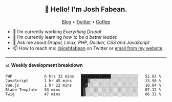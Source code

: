 <h2 align="center">👋 Hello! I'm Josh Fabean.</h2>
<p align="center">
  <a href="https://joshfabean.com">Blog</a> •
  <a href="https://twitter.com/fabean">Twitter</a> •
  <a href="https://www.buymeacoffee.com/LSxne6Yr4">Coffee</a>
</p>

- 🔭 I’m currently working *Everything Drupal*
- 🌱 I’m currently learning *how to be a better leader.*
- 💬 Ask me about *Drupal, Linux, PHP, Docker, CSS and JavaScript*
- 📫 How to reach me: [@joshfabean](https://twitter.com/joshfabean) on Twitter or [email from my website](https://joshfabean.com).

-------

📊 **Weekly development breakdown**
<!--START_SECTION:waka-->
```text
PHP              6 hrs 32 mins   █████████████░░░░░░░░░░░░   51.83 % 
JavaScript       1 hr 45 mins    ███▒░░░░░░░░░░░░░░░░░░░░░   13.90 % 
Vue.js           1 hr 22 mins    ██▓░░░░░░░░░░░░░░░░░░░░░░   10.84 % 
Blade Template   53 mins         █▓░░░░░░░░░░░░░░░░░░░░░░░   07.12 % 
Twig             47 mins         █▓░░░░░░░░░░░░░░░░░░░░░░░   06.32 % 
```
<!--END_SECTION:waka-->

<!--
**fabean/fabean** is a ✨ _special_ ✨ repository because its `README.md` (this file) appears on your GitHub profile.

Here are some ideas to get you started:

- 🔭 I’m currently working on ...
- 🌱 I’m currently learning ...
- 👯 I’m looking to collaborate on ...
- 🤔 I’m looking for help with ...
- 💬 Ask me about ...
- 📫 How to reach me: ...
- 😄 Pronouns: ...
- ⚡ Fun fact: ...
-->
